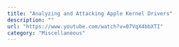 ```yaml
---
title: "Analyzing and Attacking Apple Kernel Drivers"
description: ""
url: "https://www.youtube.com/watch?v=07VqX4bbXTI"
category: "Miscellaneous"
---
```

